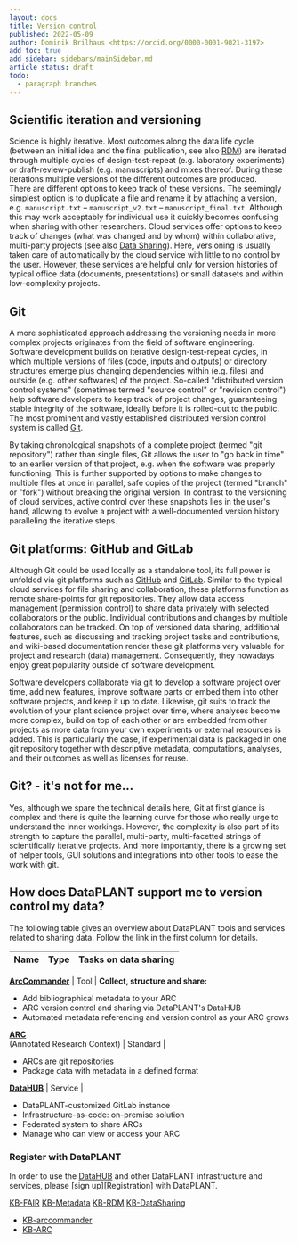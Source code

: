 ```yaml
---
layout: docs
title: Version control
published: 2022-05-09
author: Dominik Brilhaus <https://orcid.org/0000-0001-9021-3197>
add toc: true
add sidebar: sidebars/mainSidebar.md
article status: draft
todo:
  - paragraph branches
---
```


## Scientific iteration and versioning

Science is highly iterative. Most outcomes along the data life cycle (between an initial idea and the final publication, see also [RDM][KB-RDM]) are iterated through multiple cycles of design-test-repeat (e.g. laboratory experiments) or draft-review-publish (e.g. manuscripts) and mixes thereof. During these iterations multiple versions of the different outcomes are produced.  
There are different options to keep track of these versions. The seemingly simplest option is to duplicate a file and rename it by attaching a version, e.g. `manuscript.txt` &ndash; `manuscript_v2.txt` &ndash; `manuscript_final.txt`. Although this may work acceptably for individual use it quickly becomes confusing when sharing with other researchers. Cloud services offer options to keep track of changes (what was changed and by whom) within collaborative, multi-party projects (see also [Data Sharing][KB-DataSharing]). Here, versioning is usually taken care of automatically by the cloud service with little to no control by the user. However, these services are helpful only for version histories of typical office data (documents, presentations) or small datasets and within low-complexity projects.

## Git

A more sophisticated approach addressing the versioning needs in more complex projects originates from the field of software engineering. Software development builds on iterative design-test-repeat cycles, in which multiple versions of files (code, inputs and outputs) or directory structures emerge plus changing dependencies within (e.g. files) and outside (e.g. other softwares) of the project. So-called "distributed version control systems" (sometimes termed "source control" or "revision control") help software developers to keep track of project changes, guaranteeing stable integrity of the software, ideally before it is rolled-out to the public. The most prominent and vastly established distributed version control system is called [Git][Git].  

By taking chronological snapshots of a complete project (termed "git repository") rather than single files, Git allows the user to "go back in time" to an earlier version of that project, e.g. when the software was properly functioning. This is further supported by options to make changes to multiple files at once in parallel, safe copies of the project (termed "branch" or "fork") without breaking the original version. In contrast to the versioning of cloud services, active control over these snapshots lies in the user's hand, allowing to evolve a project with a well-documented version history paralleling the iterative steps.

## Git platforms: GitHub and GitLab

Although Git could be used locally as a standalone tool, its full power is unfolded via git platforms such as [GitHub] and [GitLab]. Similar to the typical cloud services for file sharing and collaboration, these platforms function as remote share-points for git repositories. They allow data access management (permission control) to share data privately with selected collaborators or the public. Individual contributions and changes by multiple collaborators can be tracked. On top of versioned data sharing, additional features, such as discussing and tracking project tasks and contributions, and wiki-based documentation render these git platforms very valuable for project and research (data) management. Consequently, they nowadays enjoy great popularity outside of software development.

Software developers collaborate via git to develop a software project over time, add new features, improve software parts or embed them into other software projects, and keep it up to date. Likewise, git suits to track the evolution of your plant science project over time,  where analyses become more complex, build on top of each other or are embedded from other projects as more data from your own experiments or external resources is added. This is particularly the case, if experimental data is packaged in one git repository together with descriptive metadata, computations, analyses, and their outcomes as well as licenses for reuse.

## Git? - it's not for me...

Yes, although we spare the technical details here, Git at first glance is complex and there is quite the learning curve for those who really urge to understand the inner workings. However, the complexity is also part of its strength to capture the parallel, multi-party, multi-facetted strings of scientifically iterative projects. And more importantly, there is a growing set of helper tools, GUI solutions and integrations into other tools to ease the work with git.

## How does DataPLANT support me to version control my data?

The following table gives an overview about DataPLANT tools and services related to sharing data. Follow the link in the first column for details.

Name | Type | Tasks on data sharing
----------------|-----------|------------------

**[ArcCommander][KB-arccommander]** | Tool | **Collect, structure and share:** <ul><li>Add bibliographical metadata to your ARC</li><li>ARC version control and sharing via DataPLANT's DataHUB</li><li>Automated metadata referencing and version control as your ARC grows</li></ul>
**[ARC][KB-ARC]**  <br> (Annotated Research Context) | Standard | <ul><li>ARCs are git repositories</li><li>Package data with metadata in a defined format</li></ul>
**[DataHUB][DataHUB]** | Service | <ul><li>DataPLANT-customized GitLab instance</li><li>Infrastructure-as-code: on-premise solution</li><li>Federated system to share ARCs</li><li>Manage who can view or access your ARC</li></ul>


### Register with DataPLANT

In order to use the [DataHUB][DataHUB] and other DataPLANT infrastructure and services, please [sign up][Registration] with DataPLANT.  

<!-- Knowledgebase Cross-references -->


[KB-FAIR](./FAIRDataPrinciples.html)
[KB-Metadata](./metadata.html)
[KB-RDM](./ResearchDataManagement.html)
[KB-DataSharing](./datasharing.html)
- [KB-arccommander](./arccommander.html)
- [KB-ARC](./AnnotatedResearchContext.html)

[KB-FAIR]: <./FAIRDataPrinciples.html>
[KB-Metadata]: <./metadata.html>
[KB-RDM]: <./ResearchDataManagement.html>
[KB-DataSharing]: <./datasharing.html>
[KB-arccommander]: ./arccommander.html
[KB-ARC]: ./AnnotatedResearchContext.html


<!-- DataPLANT web links -->

[DataHUB]: <https://git.nfdi4plants.org> "ARC DataHUB"

<!-- Reference web links -->

[Git]: <https://git-scm.com> "Git"
[GitLab]: <https://gitlab.com> "GitLab"
[GitHub]: <https://github.com> "GitHub"
